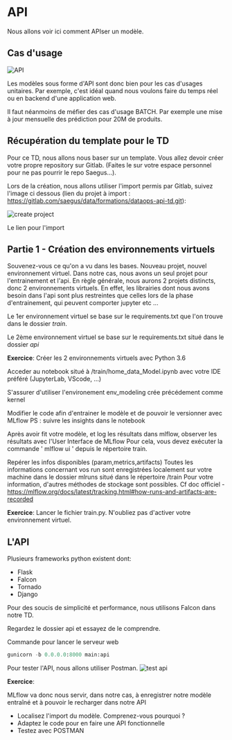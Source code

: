 # API

Nous allons voir ici comment APIser un modèle.

## Cas d'usage

![API](img/api.png)

Les modèles sous forme d'API sont donc bien pour les cas d'usages unitaires. Par exemple, c'est idéal quand nous voulons faire du temps réel ou en backend d'une application web.

Il faut néanmoins de méfier des cas d'usage BATCH. Par exemple une mise à jour mensuelle des prédiction pour 20M de produits.

## Récupération du template pour le TD

Pour ce TD, nous allons nous baser sur un template. Vous allez devoir créer votre propre repository sur Gitlab. (Faites le sur votre espace personnel pour ne pas pourrir le repo Saegus...).

Lors de la création, nous allons utiliser l'import permis par Gitlab, suivez l'image ci dessous (lien du projet à import : https://gitlab.com/saegus/data/formations/dataops-api-td.git):

![create project](img/create_project.png)

Le lien pour l'import

## Partie 1 - Création des environnements virtuels

Souvenez-vous ce qu'on a vu dans les bases. Nouveau projet, nouvel environnement virtuel.
Dans notre cas, nous avons un seul projet pour l'entrainement et l'api. En règle générale, nous aurons 2 projets distincts, donc 2 environnements virtuels. En effet, les librairies dont nous avons besoin dans l'api sont plus restreintes que celles lors de la phase d'entrainement, qui peuvent comporter jupyter etc ...

Le 1er environnement virtuel se base sur le requirements.txt que l'on trouve dans le dossier *train*.

Le 2ème environnement virtuel se base sur le requirements.txt situé dans le dossier *api*

**Exercice**: Créer les 2 environnements virtuels avec Python 3.6

Acceder au notebook situé à /train/home_data_Model.ipynb avec votre IDE préféré (JupyterLab, VScode, ...)

S'assurer d'utiliser l'environement env_modeling crée précédement comme kernel

Modifier le code afin d'entrainer le modèle et de pouvoir le versionner avec MLflow
PS : suivre les insights dans le notebook

Après avoir fit votre modèle, et log les résultats dans mlflow, observer les résultats avec l'User Interface de MLflow
Pour cela, vous devez exécuter la commande ' mlflow ui ' depuis le répertoire train.

Repérer les infos disponibles (param,metrics,artifacts)
Toutes les informations concernant vos run sont enregistrées localement sur votre machine dans le dossier mlruns situé dans le répertoire /train
Pour votre information, d'autres méthodes de stockage sont possibles. Cf doc officiel - https://mlflow.org/docs/latest/tracking.html#how-runs-and-artifacts-are-recorded


**Exercice**: Lancer le fichier train.py. N'oubliez pas d'activer votre environnement virtuel.

## L'API

Plusieurs frameworks python existent dont:

- Flask
- Falcon
- Tornado
- Django

Pour des soucis de simplicité et performance, nous utilisons Falcon dans notre TD.

Regardez le dossier api et essayez de le comprendre.

Commande pour lancer le serveur web
```python
gunicorn -b 0.0.0.0:8000 main:api
```

Pour tester l'API, nous allons utiliser Postman.
![test api](img/test-api.png)

**Exercice**:

MLflow va donc nous servir, dans notre cas, à enregistrer notre modèle entraîné et à pouvoir le recharger dans notre API


- Localisez l'import du modèle. Comprenez-vous pourquoi ?
- Adaptez le code pour en faire une API fonctionnelle
- Testez avec POSTMAN

